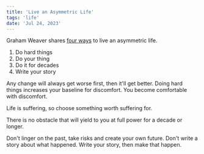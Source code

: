 ```yaml
---
title: 'Live an Asymmetric Life'
tags: 'life'
date: 'Jul 24, 2023'
---
```


Graham Weaver shares [four ways](https://www.youtube.com/watch?v=dZxbVGhpEkI) to live an asymmetric life.

1. Do hard things
2. Do your thing
3. Do it for decades
4. Write your story

Any change will always get worse first, then it'll get better. Doing hard things increases your baseline for discomfort. You become comfortable with discomfort.

Life is suffering, so choose something worth suffering for.

There is no obstacle that will yield to you at full power for a decade or longer.

Don't linger on the past, take risks and create your own future. Don't write a story about what happened. Write your story, then make that happen.
